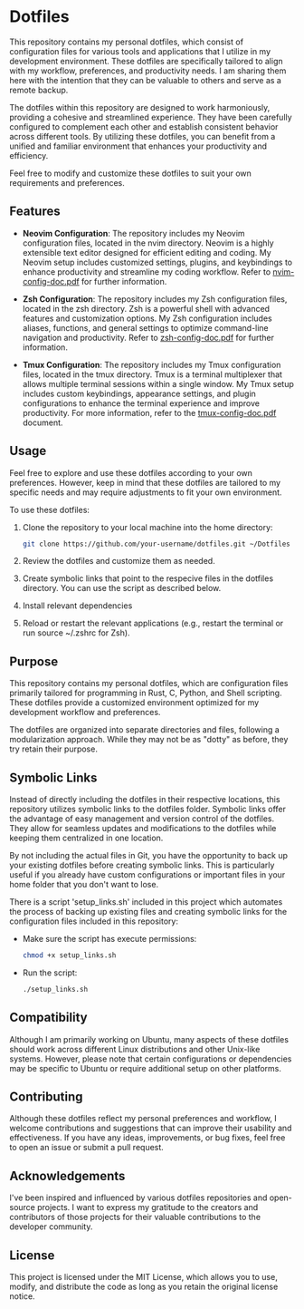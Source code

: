 # Dotfiles

This repository contains my personal dotfiles, which consist of configuration
files for various tools and applications that I utilize in my development
environment. These dotfiles are specifically tailored to align with my
workflow, preferences, and productivity needs. I am sharing them here with the
intention that they can be valuable to others and serve as a remote backup.

The dotfiles within this repository are designed to work harmoniously,
providing a cohesive and streamlined experience. They have been carefully
configured to complement each other and establish consistent behavior across
different tools. By utilizing these dotfiles, you can benefit from a unified
and familiar environment that enhances your productivity and efficiency.

Feel free to modify and customize these dotfiles to suit your own requirements 
and preferences.

## Features

- **Neovim Configuration**: The repository includes my Neovim configuration
files, located in the nvim directory. Neovim is a highly extensible text editor
designed for efficient editing and coding. My Neovim setup includes customized
settings, plugins, and keybindings to enhance productivity and streamline my
coding workflow. Refer to [nvim-config-doc.pdf](nvim/doc/nvim-config-doc.pdf)
for further information.

- **Zsh Configuration**: The repository includes my Zsh configuration files,
located in the zsh directory. Zsh is a powerful shell with advanced features
and customization options. My Zsh configuration includes aliases, functions,
and general settings to optimize command-line navigation and productivity.
Refer to [zsh-config-doc.pdf](zsh/doc/zsh-config-doc.pdf) for further
information.

- **Tmux Configuration**: The repository includes my Tmux configuration files,
located in the tmux directory. Tmux is a terminal multiplexer that allows
multiple terminal sessions within a single window. My Tmux setup includes
custom keybindings, appearance settings, and plugin configurations to enhance
the terminal experience and improve productivity. For more information, refer
to the [tmux-config-doc.pdf](tmux/doc/tmux-config-doc.pdf) document.

## Usage

Feel free to explore and use these dotfiles according to your own preferences.
However, keep in mind that these dotfiles are tailored to my specific needs and
may require adjustments to fit your own environment.

To use these dotfiles:

1. Clone the repository to your local machine into the home directory:
   ```bash
   git clone https://github.com/your-username/dotfiles.git ~/Dotfiles
   ```

2. Review the dotfiles and customize them as needed.

3. Create symbolic links that point to the respecive files in the dotfiles
   directory. You can use the script as described below.

4. Install relevant dependencies

5. Reload or restart the relevant applications (e.g., restart the terminal or
run source ~/.zshrc for Zsh).

## Purpose

This repository contains my personal dotfiles, which are configuration files
primarily tailored for programming in Rust, C, Python, and Shell scripting.
These dotfiles provide a customized environment optimized for my development
workflow and preferences.

The dotfiles are organized into separate directories and files, following a
modularization approach. While they may not be as "dotty" as before, they
try retain their purpose.

 ## Symbolic Links

Instead of directly including the dotfiles in their respective locations,
this repository utilizes symbolic links to the dotfiles folder. Symbolic links
offer the advantage of easy management and version control of the dotfiles.
They allow for seamless updates and modifications to the dotfiles while keeping
them centralized in one location.

By not including the actual files in Git, you have the opportunity to back up
your existing dotfiles before creating symbolic links. This is particularly
useful if you already have custom configurations or important files in your
home folder that you don't want to lose.

There is a script 'setup_links.sh' included in this project which automates the
process of backing up existing files and creating symbolic links for the
configuration files included in this repository:

- Make sure the script has execute permissions:
   ```bash
   chmod +x setup_links.sh
   ```
- Run the script:
   ```bash
   ./setup_links.sh
   ```

## Compatibility

Although I am primarily working on Ubuntu, many aspects of these dotfiles
should work across different Linux distributions and other Unix-like systems.
However, please note that certain configurations or dependencies may be
specific to Ubuntu or require additional setup on other platforms.

## Contributing

Although these dotfiles reflect my personal preferences and workflow, I welcome
contributions and suggestions that can improve their usability and effectiveness.
If you have any ideas, improvements, or bug fixes, feel free to open an issue
or submit a pull request.

## Acknowledgements

I've been inspired and influenced by various dotfiles repositories and
open-source projects. I want to express my gratitude to the creators and
contributors of those projects for their valuable contributions to the
developer community.

## License

This project is licensed under the MIT License, which allows you to use,
modify, and distribute the code as long as you retain the original license
notice.
